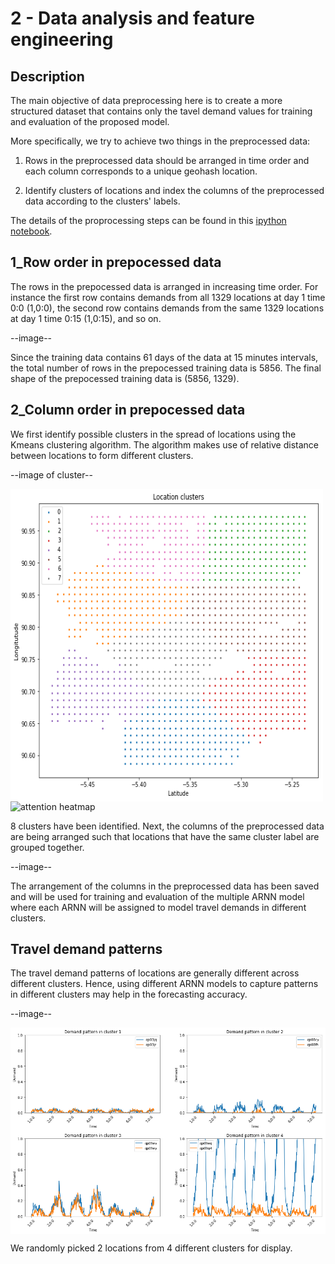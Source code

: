 # 2 - Data analysis and feature engineering

## Description

The main objective of data preprocessing here is to create a more structured
dataset that contains only the tavel demand values for training and evaluation of the proposed model.

More specifically, we try to achieve two things in the preprocessed data:

1. Rows in the preprocessed data should be arranged in time order 
and each column corresponds to a unique geohash location. 

2. Identify clusters of locations and index the columns of the preprocessed data according to the 
clusters' labels.

The details of the proprocessing steps can be found in this [ipython notebook](https://github.com/Tanmengxuan/grab_traffic_management/blob/master/2_Data_Analysis/traffic_analysis.ipynb).

## 1_Row order in prepocessed data

The rows in the prepocessed data is arranged in increasing time order.
For instance the first row contains demands from all 1329 locations at day 1 time 0:0 (1,0:0),
the second row contains demands from the same 1329 locations at day 1 time 0:15 (1,0:15), and so on.

--image--

Since the training data contains 61 days of the data at 15 minutes intervals, the total number of rows in
the prepocessed training data is 5856. The final shape of the prepocessed training data is (5856, 1329). 

## 2_Column order in prepocessed data

We first identify possible clusters in the spread of locations using the Kmeans clustering algorithm. The
algorithm makes use of relative distance between locations to form different clusters.

--image of cluster--
<div>
<img src="https://raw.githubusercontent.com/Tanmengxuan/grab_traffic_management/master/2_Data_Analysis/images/clusters.png" alt="location clusters" width="500px" height="500px" style="display: block;">
</div>

<div>
<img src="https://raw.githubusercontent.com/greentfrapp/attention-primer/master/1_counting-letters/images/attention.png" alt="attention heatmap" width="400px" height="whatever" style="display: block;">
</div>

8 clusters have been identified. Next, the columns of the preprocessed data are being arranged such that locations that have the same cluster label are grouped together.

--image--

The arrangement of the columns in the preprocessed data has been saved and will be used for training 
and evaluation of the multiple ARNN model where each ARNN will be assigned to model travel demands in different clusters.

## Travel demand patterns 

The travel demand patterns of locations are generally different across different clusters. Hence, using 
different ARNN models to capture patterns in different clusters may help in the forecasting accuracy.

--image--
<div>
<img src="https://raw.githubusercontent.com/Tanmengxuan/grab_traffic_management/master/2_Data_Analysis/images/pattern_clusters.png" alt="clusters demands" width="600px" height="whatever" style="display: block;">
</div>

We randomly picked 2 locations from 4 different clusters for display.
